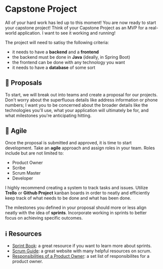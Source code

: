 # Capstone Project

All of your hard work has led up to this moment! You are now ready to start your capstone project! Think of your Capstone Project as an MVP for a real-world application. I want to see it working and running!

The project will need to satisy the following criteria:

- it needs to have a **backend** and a **frontend**
- the backend must be done in **Java** (ideally, in Spring Boot)
- the frontend can be done with any technology you want
- it needs to have a **database** of some sort

## 📃 Proposals

To start, we will break out into teams and create a proposal for our projects. Don't worry about the superfluous details like address information or phone numbers; I want you to be concerned about the broader details like the technologies you'll use, what your application will ultimately be for, and what milestones you're anticipating hitting.

## 🔄 Agile

Once the proposal is submitted and approved, it is time to start development. Take an **agile** approach and assign roles in your team. Roles include but are not limited to:

- Product Owner
- Scribe
- Scrum Master
- Developer

I highly recommend creating a system to track tasks and issues. Utilize **Trello** or **Github Project** kanban boards in order to neatly and efficiently keep track of what needs to be done and what has been done.

The milestones you defined in your proposal should more or less align neatly with the idea of **sprints**. Incorporate working in sprints to better focus on achieving specific outcomes.

## ℹ️ Resources

- [Sprint Book](https://www.thesprintbook.com/): a great resource if you want to learn more about sprints.
- [Scrum Guide](https://scrumguides.org/scrum-guide.html): a great website with many helpful resources on scrum.
- [Responsibilities of a Product Owner](https://www.lucidchart.com/blog/product-owner-roles-and-responsibilities): a set list of responsibilites for a product owner.
